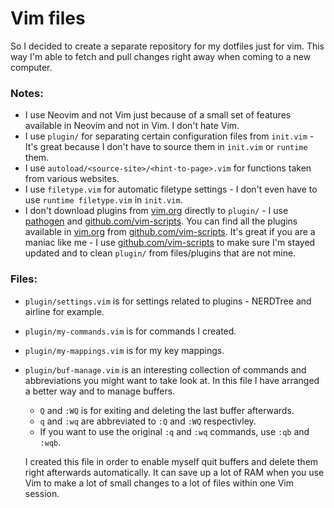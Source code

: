 # Vim files

So I decided to create a separate repository for my dotfiles just for vim. This way I'm able to fetch and pull changes right away when coming to a new computer.

### Notes:
- I use Neovim and not Vim just because of a small set of features available in Neovim and not in Vim. I don't hate Vim.
- I use `plugin/` for separating certain configuration files from `init.vim` - It's great because I don't have to source them in `init.vim` or `runtime` them.
- I use `autoload/<source-site>/<hint-to-page>.vim` for functions taken from various websites.
- I use `filetype.vim` for automatic filetype settings - I don't even have to use `runtime filetype.vim` in `init.vim`.
- I don't download plugins from [vim.org](http://www.vim.org/) directly to `plugin/` - I use [pathogen](https://github.com/tpope/vim-pathogen) and [github.com/vim-scripts](https://github.com/vim-scripts). You can find all the plugins available in [vim.org](http://www.vim.org/) from [github.com/vim-scripts](https://github.com/vim-scripts). It's great if you are a maniac like me - I use [github.com/vim-scripts](https://github.com/vim-scripts) to make sure I'm stayed updated and to clean `plugin/` from files/plugins that are not mine.

### Files:
- `plugin/settings.vim` is for settings related to plugins - NERDTree and airline for example.
- `plugin/my-commands.vim` is for commands I created.
- `plugin/my-mappings.vim` is for my key mappings.
- `plugin/buf-manage.vim` is an interesting collection of commands and abbreviations you might want to take look at. In this file I have arranged a better way and to manage buffers.
  - `Q` and `:WQ` is for exiting and deleting the last buffer afterwards.
  - `q` and `:wq` are abbreviated to `:Q` and `:WQ` respectivley.
  - If you want to use the original `:q` and `:wq` commands, use `:qb` and `:wqb`.

  I created this file in order to enable myself quit buffers and delete them right afterwards automatically. It can save up a lot of RAM when you use Vim to make a lot of small changes to a lot of files within one Vim session.
